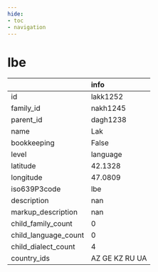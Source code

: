 ```yaml
---
hide:
- toc
- navigation
---
```

# lbe
|                      | info           |
|:---------------------|:---------------|
| id                   | lakk1252       |
| family_id            | nakh1245       |
| parent_id            | dagh1238       |
| name                 | Lak            |
| bookkeeping          | False          |
| level                | language       |
| latitude             | 42.1328        |
| longitude            | 47.0809        |
| iso639P3code         | lbe            |
| description          | nan            |
| markup_description   | nan            |
| child_family_count   | 0              |
| child_language_count | 0              |
| child_dialect_count  | 4              |
| country_ids          | AZ GE KZ RU UA |